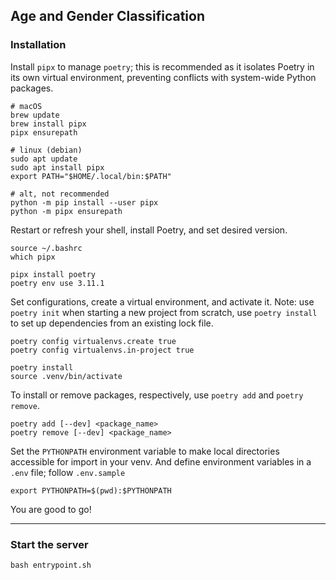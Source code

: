 ## Age and Gender Classification

### Installation

Install `pipx` to manage `poetry`; this is recommended as it isolates Poetry in its own virtual environment, preventing conflicts with system-wide Python packages.
    
    # macOS
    brew update
    brew install pipx
    pipx ensurepath

    # linux (debian)
    sudo apt update
    sudo apt install pipx
    export PATH="$HOME/.local/bin:$PATH"

    # alt, not recommended
    python -m pip install --user pipx
    python -m pipx ensurepath

Restart or refresh your shell, install Poetry, and set desired version.

    source ~/.bashrc
    which pipx

    pipx install poetry
    poetry env use 3.11.1

Set configurations, create a virtual environment, and activate it. Note: use `poetry init` when starting a new project from scratch, use `poetry install` to set up dependencies from an existing lock file.

    poetry config virtualenvs.create true
    poetry config virtualenvs.in-project true

    poetry install
    source .venv/bin/activate

To install or remove packages, respectively, use `poetry add` and `poetry remove`.

    poetry add [--dev] <package_name>
    poetry remove [--dev] <package_name>

Set the `PYTHONPATH` environment variable to make local directories accessible for import in your venv. And define environment variables in a `.env` file; follow `.env.sample`

    export PYTHONPATH=$(pwd):$PYTHONPATH

You are good to go!

---

### Start the server

    bash entrypoint.sh
